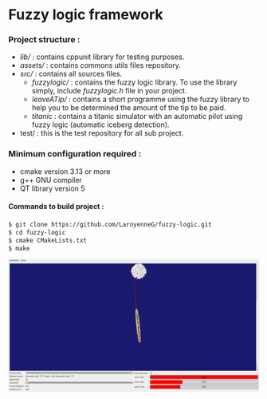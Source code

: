 # Fuzzy logic framework

### Project structure :

- _lib/_ : contains cppunit library for testing purposes.
- _assets/_  : contains commons utils files repository.
- _src/_ : contains all sources files.
    - _fuzzylogic/_ : contains the fuzzy logic library. To use the library simply, include _fuzzylogic.h_ file in your project.
    - _leaveATip/_ : contains a short programme using the fuzzy library to help you to be determined the amount of the tip to be paid.
    - _titanic_ : contains a titanic simulator with an automatic pilot using fuzzy logic (automatic iceberg detection).
- test/ : this is the test repository for all sub project.

### Minimum configuration required :

- cmake version 3.13 or more
- g++ GNU compiler
- QT library version 5


#### Commands to build project :

```BATCH
$ git clone https://github.com/LaroyenneG/fuzzy-logic.git
$ cd fuzzy-logic
$ cmake CMakeLists.txt
$ make
```

![alt text](./assets/simulator-screen-shot.png)
